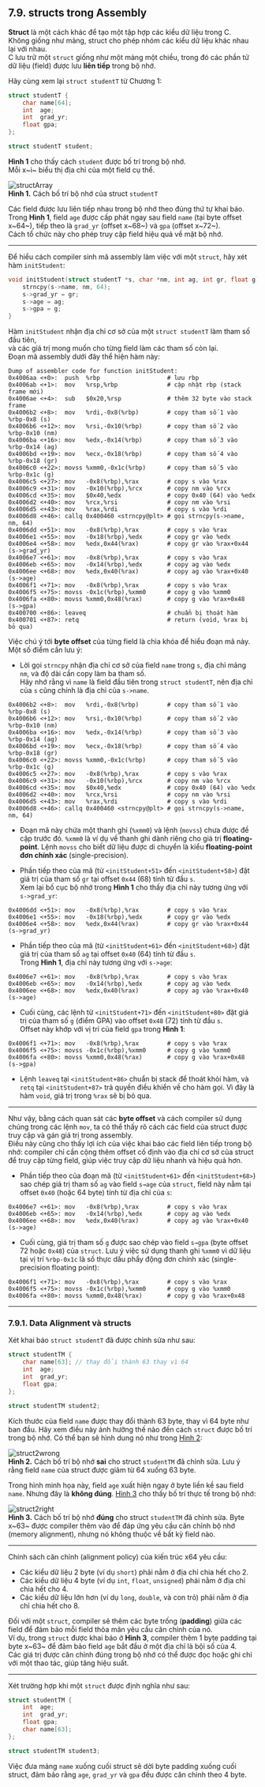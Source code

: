 ## 7.9. structs trong Assembly

**Struct** là một cách khác để tạo một tập hợp các kiểu dữ liệu trong C.  
Không giống như mảng, struct cho phép nhóm các kiểu dữ liệu khác nhau lại với nhau.  
C lưu trữ một `struct` giống như một mảng một chiều, trong đó các phần tử dữ liệu (field) được lưu **liên tiếp** trong bộ nhớ.

Hãy cùng xem lại `struct studentT` từ Chương 1:

```c
struct studentT {
    char name[64];
    int  age;
    int  grad_yr;
    float gpa;
};

struct studentT student;
```

**Hình 1** cho thấy cách `student` được bố trí trong bộ nhớ.  
Mỗi x~i~ biểu thị địa chỉ của một field cụ thể.

![structArray](_images/structArray.png)  
**Hình 1.** Cách bố trí bộ nhớ của struct `studentT`

Các field được lưu liên tiếp nhau trong bộ nhớ theo đúng thứ tự khai báo.  
Trong **Hình 1**, field `age` được cấp phát ngay sau field `name` (tại byte offset x~64~), tiếp theo là `grad_yr` (offset x~68~) và `gpa` (offset x~72~).  
Cách tổ chức này cho phép truy cập field hiệu quả về mặt bộ nhớ.

---

Để hiểu cách compiler sinh mã assembly làm việc với một `struct`, hãy xét hàm `initStudent`:

```c
void initStudent(struct studentT *s, char *nm, int ag, int gr, float g) {
    strncpy(s->name, nm, 64);
    s->grad_yr = gr;
    s->age = ag;
    s->gpa = g;
}
```

Hàm `initStudent` nhận địa chỉ cơ sở của một `struct studentT` làm tham số đầu tiên,  
và các giá trị mong muốn cho từng field làm các tham số còn lại.  
Đoạn mã assembly dưới đây thể hiện hàm này:

```
Dump of assembler code for function initStudent:
0x4006aa <+0>:  push  %rbp                   # lưu rbp
0x4006ab <+1>:  mov   %rsp,%rbp              # cập nhật rbp (stack frame mới)
0x4006ae <+4>:  sub   $0x20,%rsp             # thêm 32 byte vào stack frame
0x4006b2 <+8>:  mov   %rdi,-0x8(%rbp)        # copy tham số 1 vào %rbp-0x8 (s)
0x4006b6 <+12>: mov   %rsi,-0x10(%rbp)       # copy tham số 2 vào %rbp-0x10 (nm)
0x4006ba <+16>: mov   %edx,-0x14(%rbp)       # copy tham số 3 vào %rbp-0x14 (ag)
0x4006bd <+19>: mov   %ecx,-0x18(%rbp)       # copy tham số 4 vào %rbp-0x18 (gr)
0x4006c0 <+22>: movss %xmm0,-0x1c(%rbp)      # copy tham số 5 vào %rbp-0x1c (g)
0x4006c5 <+27>: mov   -0x8(%rbp),%rax        # copy s vào %rax
0x4006c9 <+31>: mov   -0x10(%rbp),%rcx       # copy nm vào %rcx
0x4006cd <+35>: mov   $0x40,%edx             # copy 0x40 (64) vào %edx
0x4006d2 <+40>: mov   %rcx,%rsi              # copy nm vào %rsi
0x4006d5 <+43>: mov   %rax,%rdi              # copy s vào %rdi
0x4006d8 <+46>: callq 0x400460 <strncpy@plt> # gọi strncpy(s->name, nm, 64)
0x4006dd <+51>: mov   -0x8(%rbp),%rax        # copy s vào %rax
0x4006e1 <+55>: mov   -0x18(%rbp),%edx       # copy gr vào %edx
0x4006e4 <+58>: mov   %edx,0x44(%rax)        # copy gr vào %rax+0x44 (s->grad_yr)
0x4006e7 <+61>: mov   -0x8(%rbp),%rax        # copy s vào %rax
0x4006eb <+65>: mov   -0x14(%rbp),%edx       # copy ag vào %edx
0x4006ee <+68>: mov   %edx,0x40(%rax)        # copy ag vào %rax+0x40 (s->age)
0x4006f1 <+71>: mov   -0x8(%rbp),%rax        # copy s vào %rax
0x4006f5 <+75>: movss -0x1c(%rbp),%xmm0      # copy g vào %xmm0
0x4006fa <+80>: movss %xmm0,0x48(%rax)       # copy g vào %rax+0x48 (s->gpa)
0x400700 <+86>: leaveq                       # chuẩn bị thoát hàm
0x400701 <+87>: retq                         # return (void, %rax bị bỏ qua)
```

Việc chú ý tới **byte offset** của từng field là chìa khóa để hiểu đoạn mã này.  
Một số điểm cần lưu ý:

- Lời gọi `strncpy` nhận địa chỉ cơ sở của field `name` trong `s`, địa chỉ mảng `nm`, và độ dài cần copy làm ba tham số.  
  Hãy nhớ rằng vì `name` là field đầu tiên trong `struct studentT`, nên địa chỉ của `s` cũng chính là địa chỉ của `s->name`.

```
0x4006b2 <+8>:  mov   %rdi,-0x8(%rbp)        # copy tham số 1 vào %rbp-0x8 (s)
0x4006b6 <+12>: mov   %rsi,-0x10(%rbp)       # copy tham số 2 vào %rbp-0x10 (nm)
0x4006ba <+16>: mov   %edx,-0x14(%rbp)       # copy tham số 3 vào %rbp-0x14 (ag)
0x4006bd <+19>: mov   %ecx,-0x18(%rbp)       # copy tham số 4 vào %rbp-0x18 (gr)
0x4006c0 <+22>: movss %xmm0,-0x1c(%rbp)      # copy tham số 5 vào %rbp-0x1c (g)
0x4006c5 <+27>: mov   -0x8(%rbp),%rax        # copy s vào %rax
0x4006c9 <+31>: mov   -0x10(%rbp),%rcx       # copy nm vào %rcx
0x4006cd <+35>: mov   $0x40,%edx             # copy 0x40 (64) vào %edx
0x4006d2 <+40>: mov   %rcx,%rsi              # copy nm vào %rsi
0x4006d5 <+43>: mov   %rax,%rdi              # copy s vào %rdi
0x4006d8 <+46>: callq 0x400460 <strncpy@plt> # gọi strncpy(s->name, nm, 64)
```

- Đoạn mã này chứa một thanh ghi (`%xmm0`) và lệnh (`movss`) chưa được đề cập trước đó. `%xmm0` là ví dụ về thanh ghi dành riêng cho giá trị **floating-point**. Lệnh `movss` cho biết dữ liệu được di chuyển là kiểu **floating-point đơn chính xác** (single-precision).

- Phần tiếp theo của mã (từ `<initStudent+51>` đến `<initStudent+58>`) đặt giá trị của tham số `gr` tại offset `0x44` (68) tính từ đầu `s`.  
  Xem lại bố cục bộ nhớ trong **Hình 1** cho thấy địa chỉ này tương ứng với `s->grad_yr`:

```
0x4006dd <+51>: mov   -0x8(%rbp),%rax        # copy s vào %rax
0x4006e1 <+55>: mov   -0x18(%rbp),%edx       # copy gr vào %edx
0x4006e4 <+58>: mov   %edx,0x44(%rax)        # copy gr vào %rax+0x44 (s->grad_yr)
```

- Phần tiếp theo của mã (từ `<initStudent+61>` đến `<initStudent+68>`) đặt giá trị của tham số `ag` tại offset `0x40` (64) tính từ đầu `s`.  
  Trong **Hình 1**, địa chỉ này tương ứng với `s->age`:

```
0x4006e7 <+61>: mov   -0x8(%rbp),%rax        # copy s vào %rax
0x4006eb <+65>: mov   -0x14(%rbp),%edx       # copy ag vào %edx
0x4006ee <+68>: mov   %edx,0x40(%rax)        # copy ag vào %rax+0x40 (s->age)
```

- Cuối cùng, các lệnh từ `<initStudent+71>` đến `<initStudent+80>` đặt giá trị của tham số `g` (điểm GPA) vào offset `0x48` (72) tính từ đầu `s`.  
  Offset này khớp với vị trí của field `gpa` trong **Hình 1**:

```
0x4006f1 <+71>: mov   -0x8(%rbp),%rax        # copy s vào %rax
0x4006f5 <+75>: movss -0x1c(%rbp),%xmm0      # copy g vào %xmm0
0x4006fa <+80>: movss %xmm0,0x48(%rax)       # copy g vào %rax+0x48 (s->gpa)
```

- Lệnh `leaveq` tại `<initStudent+86>` chuẩn bị stack để thoát khỏi hàm, và `retq` tại `<initStudent+87>` trả quyền điều khiển về cho hàm gọi. Vì đây là hàm `void`, giá trị trong `%rax` sẽ bị bỏ qua.

---

Như vậy, bằng cách quan sát các **byte offset** và cách compiler sử dụng chúng trong các lệnh `mov`, ta có thể thấy rõ cách các field của struct được truy cập và gán giá trị trong assembly.  
Điều này cũng cho thấy lợi ích của việc khai báo các field liên tiếp trong bộ nhớ: compiler chỉ cần cộng thêm offset cố định vào địa chỉ cơ sở của struct để truy cập từng field, giúp việc truy cập dữ liệu nhanh và hiệu quả hơn.


- Phần tiếp theo của đoạn mã (từ `<initStudent+61>` đến `<initStudent+68>`) sao chép giá trị tham số `ag` vào field `s→age` của `struct`, field này nằm tại offset `0x40` (hoặc 64 byte) tính từ địa chỉ của `s`:

```
0x4006e7 <+61>: mov   -0x8(%rbp),%rax        # copy s vào %rax
0x4006eb <+65>: mov   -0x14(%rbp),%edx       # copy ag vào %edx
0x4006ee <+68>: mov   %edx,0x40(%rax)        # copy ag vào %rax+0x40 (s->age)
```

- Cuối cùng, giá trị tham số `g` được sao chép vào field `s→gpa` (byte offset 72 hoặc `0x48`) của `struct`. Lưu ý việc sử dụng thanh ghi `%xmm0` vì dữ liệu tại vị trí `%rbp-0x1c` là số thực dấu phẩy động đơn chính xác (single-precision floating point):

```
0x4006f1 <+71>: mov   -0x8(%rbp),%rax        # copy s vào %rax
0x4006f5 <+75>: movss -0x1c(%rbp),%xmm0      # copy g vào %xmm0
0x4006fa <+80>: movss %xmm0,0x48(%rax)       # copy g vào %rax+0x48
```

---

### 7.9.1. Data Alignment và structs

Xét khai báo `struct studentT` đã được chỉnh sửa như sau:

```c
struct studentTM {
    char name[63]; // thay đổi thành 63 thay vì 64
    int  age;
    int  grad_yr;
    float gpa;
};

struct studentTM student2;
```

Kích thước của field `name` được thay đổi thành 63 byte, thay vì 64 byte như ban đầu. Hãy xem điều này ảnh hưởng thế nào đến cách `struct` được bố trí trong bộ nhớ. Có thể bạn sẽ hình dung nó như trong [Hình 2](#wrongLayout):

![struct2wrong](_images/struct2wrong.png)  
**Hình 2.** Cách bố trí bộ nhớ **sai** cho struct `studentTM` đã chỉnh sửa. Lưu ý rằng field `name` của struct được giảm từ 64 xuống 63 byte.

Trong hình minh họa này, field `age` xuất hiện ngay ở byte liền kề sau field `name`. Nhưng đây là **không đúng**. [Hình 3](#correctLayout) cho thấy bố trí thực tế trong bộ nhớ:

![struct2right](_images/struct2right.png)  
**Hình 3.** Cách bố trí bộ nhớ **đúng** cho struct `studentTM` đã chỉnh sửa. Byte x~63~ được compiler thêm vào để đáp ứng yêu cầu căn chỉnh bộ nhớ (memory alignment), nhưng nó không thuộc về bất kỳ field nào.

---

Chính sách căn chỉnh (alignment policy) của kiến trúc x64 yêu cầu:

- Các kiểu dữ liệu 2 byte (ví dụ `short`) phải nằm ở địa chỉ chia hết cho 2.
- Các kiểu dữ liệu 4 byte (ví dụ `int`, `float`, `unsigned`) phải nằm ở địa chỉ chia hết cho 4.
- Các kiểu dữ liệu lớn hơn (ví dụ `long`, `double`, và con trỏ) phải nằm ở địa chỉ chia hết cho 8.

Đối với một `struct`, compiler sẽ thêm các byte trống (**padding**) giữa các field để đảm bảo mỗi field thỏa mãn yêu cầu căn chỉnh của nó.  
Ví dụ, trong `struct` được khai báo ở **Hình 3**, compiler thêm 1 byte padding tại byte x~63~ để đảm bảo field `age` bắt đầu ở một địa chỉ là bội số của 4.  
Các giá trị được căn chỉnh đúng trong bộ nhớ có thể được đọc hoặc ghi chỉ với một thao tác, giúp tăng hiệu suất.

---

Xét trường hợp khi một `struct` được định nghĩa như sau:

```c
struct studentTM {
    int  age;
    int  grad_yr;
    float gpa;
    char name[63];
};

struct studentTM student3;
```

Việc đưa mảng `name` xuống cuối struct sẽ dời byte padding xuống cuối struct, đảm bảo rằng `age`, `grad_yr` và `gpa` đều được căn chỉnh theo 4 byte.